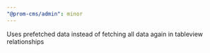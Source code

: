 ```yaml
---
"@prom-cms/admin": minor
---
```


Uses prefetched data instead of fetching all data again in tableview relationships
